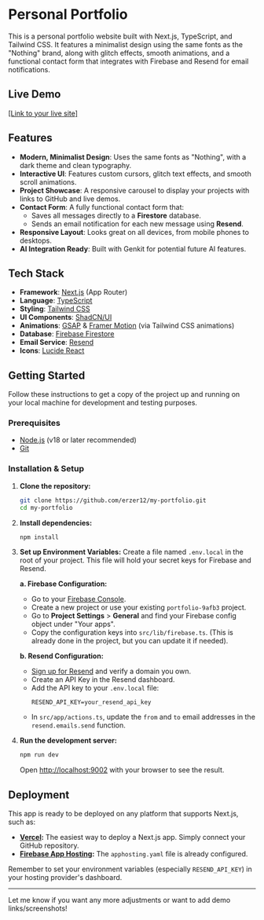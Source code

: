 # Personal Portfolio

This is a personal portfolio website built with Next.js, TypeScript, and Tailwind CSS. It features a minimalist design using the same fonts as the "Nothing" brand, along with glitch effects, smooth animations, and a functional contact form that integrates with Firebase and Resend for email notifications.

## Live Demo

[[Link to your live site]
](https://harshilp.codes/)
## Features

- **Modern, Minimalist Design**: Uses the same fonts as "Nothing", with a dark theme and clean typography.
- **Interactive UI**: Features custom cursors, glitch text effects, and smooth scroll animations.
- **Project Showcase**: A responsive carousel to display your projects with links to GitHub and live demos.
- **Contact Form**: A fully functional contact form that:
  - Saves all messages directly to a **Firestore** database.
  - Sends an email notification for each new message using **Resend**.
- **Responsive Layout**: Looks great on all devices, from mobile phones to desktops.
- **AI Integration Ready**: Built with Genkit for potential future AI features.

## Tech Stack

- **Framework**: [Next.js](https://nextjs.org/) (App Router)
- **Language**: [TypeScript](https://www.typescriptlang.org/)
- **Styling**: [Tailwind CSS](https://tailwindcss.com/)
- **UI Components**: [ShadCN/UI](https://ui.shadcn.com/)
- **Animations**: [GSAP](https://gsap.com/) & [Framer Motion](https://www.framer.com/motion/) (via Tailwind CSS animations)
- **Database**: [Firebase Firestore](https://firebase.google.com/docs/firestore)
- **Email Service**: [Resend](https://resend.com/)
- **Icons**: [Lucide React](https://lucide.dev/)

## Getting Started

Follow these instructions to get a copy of the project up and running on your local machine for development and testing purposes.

### Prerequisites

- [Node.js](https://nodejs.org/) (v18 or later recommended)
- [Git](https://git-scm.com/)

### Installation & Setup

1.  **Clone the repository:**
    ```bash
    git clone https://github.com/erzer12/my-portfolio.git
    cd my-portfolio
    ```

2.  **Install dependencies:**
    ```bash
    npm install
    ```

3.  **Set up Environment Variables:**
    Create a file named `.env.local` in the root of your project. This file will hold your secret keys for Firebase and Resend.

    **a. Firebase Configuration:**
    - Go to your [Firebase Console](https://console.firebase.google.com/).
    - Create a new project or use your existing `portfolio-9afb3` project.
    - Go to **Project Settings** > **General** and find your Firebase config object under "Your apps".
    - Copy the configuration keys into `src/lib/firebase.ts`. (This is already done in the project, but you can update it if needed).

    **b. Resend Configuration:**
    - [Sign up for Resend](https://resend.com/) and verify a domain you own.
    - Create an API Key in the Resend dashboard.
    - Add the API key to your `.env.local` file:
      ```
      RESEND_API_KEY=your_resend_api_key
      ```
    - In `src/app/actions.ts`, update the `from` and `to` email addresses in the `resend.emails.send` function.

4.  **Run the development server:**
    ```bash
    npm run dev
    ```

    Open [http://localhost:9002](http://localhost:9002) with your browser to see the result.

## Deployment

This app is ready to be deployed on any platform that supports Next.js, such as:

- **[Vercel](https://vercel.com/):** The easiest way to deploy a Next.js app. Simply connect your GitHub repository.
- **[Firebase App Hosting](https://firebase.google.com/docs/app-hosting):** The `apphosting.yaml` file is already configured.

Remember to set your environment variables (especially `RESEND_API_KEY`) in your hosting provider's dashboard.

---

Let me know if you want any more adjustments or want to add demo links/screenshots!
